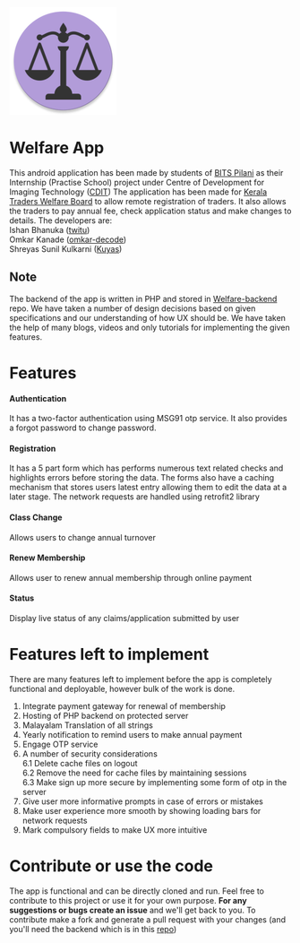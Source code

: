 ![logo](./app/src/main/res/mipmap-xxxhdpi/ic_launcher_round.png?raw=true "welfare app logo")
# Welfare App
This android application has been made by students of [BITS Pilani](http://www.bits-pilani.ac.in/) as their Internship (Practise School) project under Centre of Development for Imaging Technology ([CDIT](http://cdit.org))
The application has been made for [Kerala Traders Welfare Board](https://kerala.gov.in/welfare-fund-boards) to allow remote registration of traders. It also allows the traders to pay annual fee, check application status and make changes to details.
The developers are:  
Ishan Bhanuka ([twitu](https://github.com/twitu))  
Omkar Kanade ([omkar-decode](https://github.com/omkar-decode))  
Shreyas Sunil Kulkarni ([Kuyas](https://github.com/Kuyas))

## Note
The backend of the app is written in PHP and stored in [Welfare-backend](https://github.com/Kuyas/Welfare-backend) repo. We have taken a number of design decisions based on given specifications and our understanding of how UX should be. We have taken the help of many blogs, videos and only tutorials for implementing the given features.

# Features
#### Authentication
It has a two-factor authentication using MSG91 otp service. It also provides a forgot password to change password.

#### Registration
It has a 5 part form which has performs numerous text related checks and highlights errors before storing the data. The forms also have a caching mechanism that stores users latest entry allowing them to edit the data at a later stage. The network requests are handled using retrofit2 library

#### Class Change
Allows users to change annual turnover

#### Renew Membership
Allows user to renew annual membership through online payment

#### Status
Display live status of any claims/application submitted by user

# Features left to implement
There are many features left to implement before the app is completely functional and deployable, however bulk of the work is done.
1. Integrate payment gateway for renewal of membership
2. Hosting of PHP backend on protected server
3. Malayalam Translation of all strings
4. Yearly notification to remind users to make annual payment
5. Engage OTP service
6. A number of security considerations  
6.1 Delete cache files on logout  
6.2 Remove the need for cache files by maintaining sessions  
6.3 Make sign up more secure by implementing some form of otp in the server  
7. Give user more informative prompts in case of errors or mistakes
8. Make user experience more smooth by showing loading bars for network requests
9. Mark compulsory fields to make UX more intuitive

# Contribute or use the code
The app is functional and can be directly cloned and run. Feel free to contribute to this project or use it for your own purpose. **For any suggestions or bugs create an issue** and we'll get back to you. To contribute make a fork and generate a pull request with your changes (and you'll need the backend which is in this [repo](https://github.com/Kuyas/Welfare-backend))

